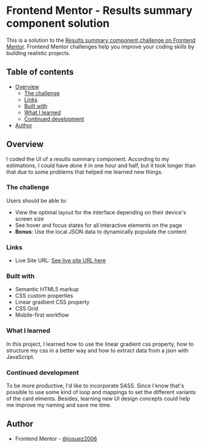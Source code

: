 # Frontend Mentor - Results summary component solution

This is a solution to the [Results summary component challenge on Frontend Mentor](https://www.frontendmentor.io/challenges/results-summary-component-CE_K6s0maV). Frontend Mentor challenges help you improve your coding skills by building realistic projects. 

## Table of contents

- [Overview](#overview)
  - [The challenge](#the-challenge)
  - [Links](#links)
  - [Built with](#built-with)
  - [What I learned](#what-i-learned)
  - [Continued development](#continued-development)
- [Author](#author)


## Overview

I coded the UI of a results summary component. According to my estimations, I could have done it in one hour and half, but it took longer than that due to some problems that helped me learned new things.

### The challenge

Users should be able to:

- View the optimal layout for the interface depending on their device's screen size
- See hover and focus states for all interactive elements on the page
- **Bonus**: Use the local JSON data to dynamically populate the content

### Links

- Live Site URL: [See live site URL here](https://josuez2006.github.io/Results-summary-component/)

### Built with

- Semantic HTML5 markup
- CSS custom properties
- Linear gradiient CSS property
- CSS Grid
- Mobile-first workflow

### What I learned

In this project, I learned how to use the linear gradient css property, how to structure my css in a better way and how to extract data from a json with JavaScript.

### Continued development

To be more productive, I'd like to incorporate SASS. Since I know that's possible to use some kind of loop and mappings to set the different variants of the card elments. Besides, learning new UI design concepts could help me improve my naming and save me time.

## Author

- Frontend Mentor - [@josuez2006](https://www.frontendmentor.io/profile/josuez2006)
